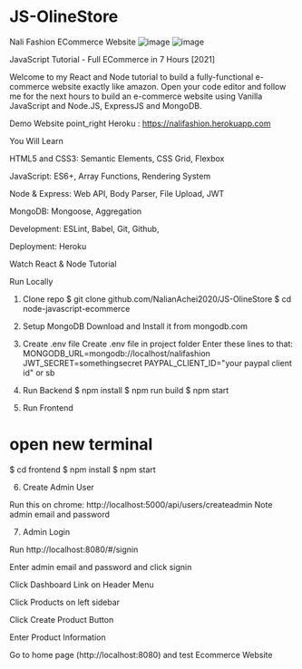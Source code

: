 # JS-OlineStore

Nali Fashion
ECommerce Website
![image](https://user-images.githubusercontent.com/88759996/210230683-a44ef780-a471-4295-b8e2-0e013b2a09f2.png)
![image](https://user-images.githubusercontent.com/88759996/210230875-0b8a4ce3-3d1e-4355-9b6a-4e5fd2e9c9be.png)




JavaScript Tutorial - Full ECommerce in 7 Hours [2021]


Welcome to my React and Node tutorial to build a fully-functional e-commerce website exactly like amazon. Open your code editor and follow me for the next hours to build an e-commerce website using Vanilla JavaScript and Node.JS, ExpressJS and MongoDB.

Demo Website
point_right Heroku : https://nalifashion.herokuapp.com


You Will Learn


HTML5 and CSS3: Semantic Elements, CSS Grid, Flexbox

JavaScript: ES6+, Array Functions, Rendering System

Node & Express: Web API, Body Parser, File Upload, JWT

MongoDB: Mongoose, Aggregation

Development: ESLint, Babel, Git, Github,

Deployment: Heroku

Watch React & Node Tutorial

Run Locally

1. Clone repo
$ git clone github.com/NalianAchei2020/JS-OlineStore
$ cd node-javascript-ecommerce

2. Setup MongoDB
Download and Install it from mongodb.com

3. Create .env file
Create .env file in project folder
Enter these lines to that:
MONGODB_URL=mongodb://localhost/nalifashion
JWT_SECRET=somethingsecret
PAYPAL_CLIENT_ID="your paypal client id" or sb
4. Run Backend
$ npm install
$ npm run build
$ npm start

5. Run Frontend
# open new terminal
$ cd frontend
$ npm install
$ npm start

6. Create Admin User

Run this on chrome: http://localhost:5000/api/users/createadmin
Note admin email and password

7. Admin Login

Run http://localhost:8080/#/signin

Enter admin email and password and click signin

Click Dashboard Link on Header Menu

Click Products on left sidebar

Click Create Product Button

Enter Product Information

Go to home page (http://localhost:8080) and test Ecommerce Website

